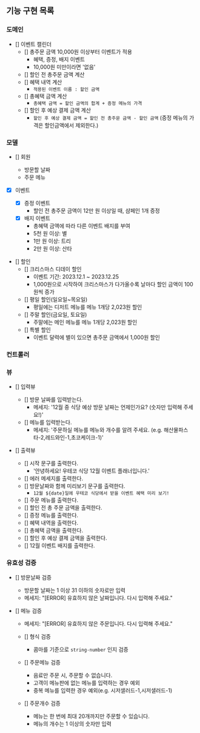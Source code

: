 ## 기능 구현 목록

### 도메인

- [] 이벤트 캘린더
  - [] 총주문 금액 10,000원 이상부터 이벤트가 적용
    - 혜택, 증정, 배지 이벤트
    - 10,000원 미만이라면 '없음'
  - [] 할인 전 총주문 금액 계산
  - [] 혜택 내역 계산
    - `적용된 이벤트 이름 : 할인 금액`
  - [] 총혜택 금액 계산
    - `총혜택 금액 = 할인 금액의 합계 + 증정 메뉴의 가격`
  - [] 할인 후 예상 결제 금액 계산
    - `할인 후 예상 결제 금액 = 할인 전 총주문 금액 - 할인 금액` (증정 메뉴의 가격은 할인금액에서 제외한다.)

### 모델

- [] 회원

  - 방문할 날짜
  - 주문 메뉴

- [x] 이벤트

  - [x] 증정 이벤트
    - 할인 전 총주문 금액이 12만 원 이상일 때, 샴페인 1개 증정
  - [x] 배지 이벤트
    - 총혜택 금액에 따라 다른 이벤트 배지를 부여
    - 5천 원 이상: 별
    - 1만 원 이상: 트리
    - 2만 원 이상: 산타

- [] 할인
  - [] 크리스마스 디데이 할인
    - 이벤트 기간: 2023.12.1 ~ 2023.12.25
    - 1,000원으로 시작하여 크리스마스가 다가올수록 날마다 할인 금액이 100원씩 증가
  - [] 평일 할인(일요일~목요일)
    - 평일에는 디저트 메뉴를 메뉴 1개당 2,023원 할인
  - [] 주말 할인(금요일, 토요일)
    - 주말에는 메인 메뉴를 메뉴 1개당 2,023원 할인
  - [] 특별 할인
    - 이벤트 달력에 별이 있으면 총주문 금액에서 1,000원 할인

### 컨트롤러

### 뷰

- [] 입력뷰

  - [] 방문 날짜를 입력받는다.
    - 메세지: '12월 중 식당 예상 방문 날짜는 언제인가요? (숫자만 입력해 주세요!)'
  - [] 메뉴를 입력받는다.
    - 메세지: '주문하실 메뉴를 메뉴와 개수를 알려 주세요. (e.g. 해산물파스타-2,레드와인-1,초코케이크-1)'

- [] 출력뷰
  - [] 시작 문구를 출력한다.
    - '안녕하세요! 우테코 식당 12월 이벤트 플래너입니다.'
  - [] 에러 메세지를 출력한다.
  - [] 방문날짜와 함께 미리보기 문구를 출력한다.
    - `12월 ${date}일에 우테코 식당에서 받을 이벤트 혜택 미리 보기!`
  - [] 주문 메뉴를 출력한다.
  - [] 할인 전 총 주문 금액을 출력한다.
  - [] 증정 메뉴를 출력한다.
  - [] 혜택 내역을 출력한다.
  - [] 총혜택 금액을 출력한다.
  - [] 할인 후 예상 결제 금액을 출력한다.
  - [] 12월 이벤트 배지를 출력한다.

### 유효성 검증

- [] 방문날짜 검증

  - 방문할 날짜는 1 이상 31 이하의 숫자로만 입력
  - 메세지: "[ERROR] 유효하지 않은 날짜입니다. 다시 입력해 주세요."

- [] 메뉴 검증

  - 메세지: "[ERROR] 유효하지 않은 주문입니다. 다시 입력해 주세요."

  - [] 형식 검증

    - 콤마를 기준으로 `string-number` 인지 검증

  - [] 주문메뉴 검증

    - 음료만 주문 시, 주문할 수 없습니다.
    - 고객이 메뉴판에 없는 메뉴를 입력하는 경우 예외
    - 중복 메뉴를 입력한 경우 예외(e.g. 시저샐러드-1,시저샐러드-1)

  - [] 주문개수 검증
    - 메뉴는 한 번에 최대 20개까지만 주문할 수 있습니다.
    - 메뉴의 개수는 1 이상의 숫자만 입력
